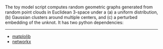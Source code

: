 The toy model script computes random geometric graphs generated from random point clouds in Euclidean 3-space under a (a) a uniform distribution, (b) Gaussian clusters around multiple centers, and (c) a perturbed embedding of the unknot. It has two python dependencies:

----
- [matplolib][1]
- [networkx][2]

[1]: https://matplotlib.org/stable/
[2]: https://networkx.org/

